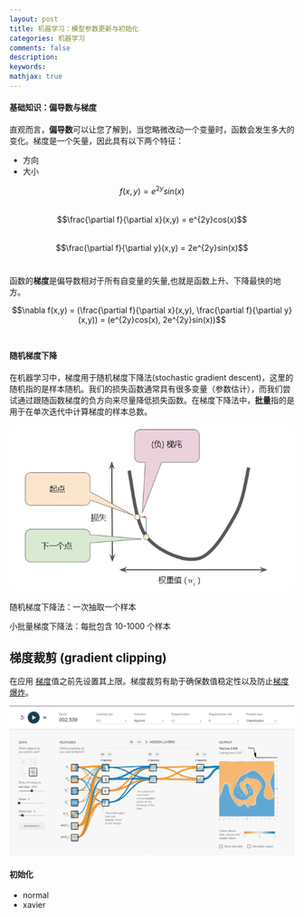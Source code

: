 ```yaml
---
layout: post
title: 机器学习：模型参数更新与初始化
categories: 机器学习
comments: false
description: 
keywords: 
mathjax: true
---
```

#### 基础知识：偏导数与梯度
直观而言，**偏导数**可以让您了解到，当您略微改动一个变量时，函数会发生多大的变化。梯度是一个矢量，因此具有以下两个特征：

- 方向
- 大小

$$f(x,y) = e^{2y}sin(x)$$ <br>
$$\frac{\partial f}{\partial x}(x,y) = e^{2y}cos(x)$$<br>
$$\frac{\partial f}{\partial y}(x,y) = 2e^{2y}sin(x)$$<br>

函数的**梯度**是偏导数相对于所有自变量的矢量,也就是函数上升、下降最快的地方。

$$\nabla f(x,y) = (\frac{\partial f}{\partial x}(x,y), \frac{\partial f}{\partial y}(x,y)) = (e^{2y}cos(x), 2e^{2y}sin(x))$$<br>

#### 随机梯度下降
在机器学习中，梯度用于随机梯度下降法(stochastic gradient descent)，这里的随机指的是样本随机。我们的损失函数通常具有很多变量（参数估计），而我们尝试通过跟随函数梯度的负方向来尽量降低损失函数。在梯度下降法中，**批量**指的是用于在单次迭代中计算梯度的样本总数。

![](/images/blog/2018-03-19-17-08-37.jpg)

随机梯度下降法：一次抽取一个样本

小批量梯度下降法：每批包含 10-1000 个样本

## 梯度裁剪 (gradient clipping)

在应用 [梯度](https://developers.google.com/machine-learning/glossary/#gradient)值之前先设置其上限。梯度裁剪有助于确保数值稳定性以及防止[梯度爆炸](http://www.cs.toronto.edu/~rgrosse/courses/csc321_2017/readings/L15%20Exploding%20and%20Vanishing%20Gradients.pdf)。

![](/images/blog/2018-03-19-19-01-39.jpg)


#### 初始化
- normal
- xavier
